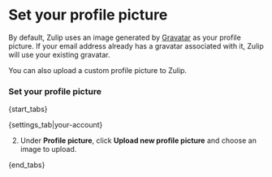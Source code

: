 # Set your profile picture

By default, Zulip uses an image generated by
[Gravatar](https://en.gravatar.com/) as your profile picture.
If your email address already has a gravatar associated with it, Zulip will
use your existing gravatar.

You can also upload a custom profile picture to Zulip.

### Set your profile picture

{start_tabs}

{settings_tab|your-account}

2. Under **Profile picture**, click **Upload new profile picture** and choose an image to upload.

{end_tabs}
